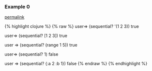 ### Example 0
[permalink](#example-0)

{% highlight clojure %}
{% raw %}
user=> (sequential? '(1 2 3))
true

user=> (sequential? [1 2 3])
true

user => (sequential? (range 1 5))
true

user=> (sequential? 1)
false

user => (sequential? {:a 2 :b 1})
false
{% endraw %}
{% endhighlight %}


